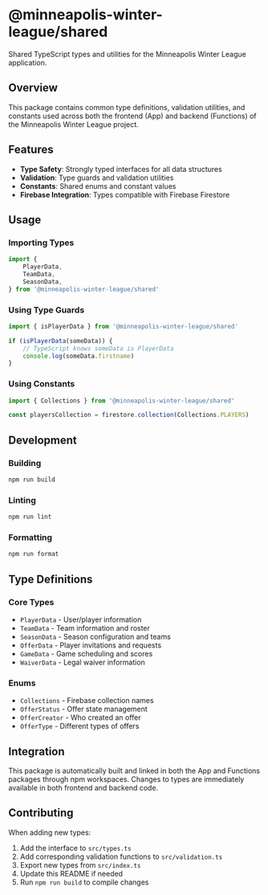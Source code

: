 # @minneapolis-winter-league/shared

Shared TypeScript types and utilities for the Minneapolis Winter League application.

## Overview

This package contains common type definitions, validation utilities, and constants used across both the frontend (App) and backend (Functions) of the Minneapolis Winter League project.

## Features

- **Type Safety**: Strongly typed interfaces for all data structures
- **Validation**: Type guards and validation utilities
- **Constants**: Shared enums and constant values
- **Firebase Integration**: Types compatible with Firebase Firestore

## Usage

### Importing Types

```typescript
import {
	PlayerData,
	TeamData,
	SeasonData,
} from '@minneapolis-winter-league/shared'
```

### Using Type Guards

```typescript
import { isPlayerData } from '@minneapolis-winter-league/shared'

if (isPlayerData(someData)) {
	// TypeScript knows someData is PlayerData
	console.log(someData.firstname)
}
```

### Using Constants

```typescript
import { Collections } from '@minneapolis-winter-league/shared'

const playersCollection = firestore.collection(Collections.PLAYERS)
```

## Development

### Building

```bash
npm run build
```

### Linting

```bash
npm run lint
```

### Formatting

```bash
npm run format
```

## Type Definitions

### Core Types

- `PlayerData` - User/player information
- `TeamData` - Team information and roster
- `SeasonData` - Season configuration and teams
- `OfferData` - Player invitations and requests
- `GameData` - Game scheduling and scores
- `WaiverData` - Legal waiver information

### Enums

- `Collections` - Firebase collection names
- `OfferStatus` - Offer state management
- `OfferCreator` - Who created an offer
- `OfferType` - Different types of offers

## Integration

This package is automatically built and linked in both the App and Functions packages through npm workspaces. Changes to types are immediately available in both frontend and backend code.

## Contributing

When adding new types:

1. Add the interface to `src/types.ts`
2. Add corresponding validation functions to `src/validation.ts`
3. Export new types from `src/index.ts`
4. Update this README if needed
5. Run `npm run build` to compile changes
